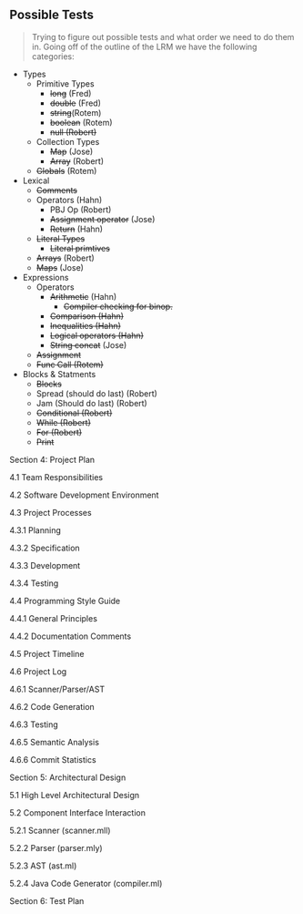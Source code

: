 ## Possible Tests

> Trying to figure out possible tests and what order we need to do them in.
> Going off of the outline of the LRM we have the following categories:

* Types
    * Primitive Types
        * ~~long~~ (Fred)
        * ~~double~~ (Fred)
        * ~~string~~(Rotem)
        * ~~boolean~~ (Rotem) 
        * ~~null (Robert)~~ 
    * Collection Types
        * ~~Map~~ (Jose)
        * ~~Array~~ (Robert)
    * ~~Globals~~ (Rotem)
* Lexical
    * ~~Comments~~
    * Operators (Hahn)
        * PBJ Op (Robert)
        * ~~Assignment operator~~ (Jose)
        * ~~Return~~ (Hahn)
    * ~~Literal Types~~
        * ~~Literal primtives~~
    * ~~Arrays~~ (Robert)
    * ~~Maps~~ (Jose)
* Expressions
    * Operators
        * ~~Arithmetic~~ (Hahn)
          * ~~Compiler checking for binop.~~
        * ~~Comparison (Hahn)~~
        * ~~Inequalities (Hahn)~~
        * ~~Logical operators (Hahn)~~
        * ~~String concat~~ (Jose)
    * ~~Assignment~~
    * ~~Func Call (Rotem)~~
* Blocks & Statments
    * ~~Blocks~~
    * Spread (should do last) (Robert)
    * Jam (Should do last) (Robert)
    * ~~Conditional (Robert)~~
    * ~~While (Robert)~~
    * ~~For (Robert)~~
    * ~~Print~~

Section 4: Project Plan

4.1 Team Responsibilities 

4.2 Software Development Environment 

4.3 Project Processes

4.3.1 Planning

4.3.2 Specification

4.3.3 Development

4.3.4 Testing

4.4 Programming Style Guide

4.4.1 General Principles

4.4.2 Documentation Comments

4.5 Project Timeline

4.6 Project Log

4.6.1 Scanner/Parser/AST

4.6.2 Code Generation

4.6.3 Testing

4.6.5 Semantic Analysis

4.6.6 Commit Statistics

Section 5: Architectural Design

5.1 High Level Architectural Design

5.2 Component Interface Interaction

5.2.1 Scanner (scanner.mll)

5.2.2 Parser (parser.mly)

5.2.3 AST (ast.ml)

5.2.4 Java Code Generator (compiler.ml)

Section 6: Test Plan



